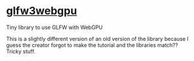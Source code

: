 # [glfw3webgpu](https://github.com/eliemichel/glfw3webgpu)

Tiny library to use GLFW with WebGPU

This is a slightly different version of an old version of the library because I guess the creator forgot
to make the tutorial and the libraries match?? Tricky stuff.
